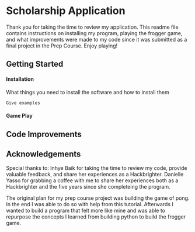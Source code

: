 # Scholarship Application 

Thank you for taking the time to review my application. This readme file contains instructions on installing my program, playing the frogger game, and what improvements were made to my code since it was submitted as a final project in the Prep Course. Enjoy playing! 

## Getting Started 

#### Installation

What things you need to install the software and how to install them

```
Give examples
```

#### Game Play



## Code Improvements



## Acknowledgements 
Special thanks to: 
Inhye Baik for taking the time to review my code, provide valuable feedback, and share her experiences as a Hackbrighter. 
Danielle Yasso for grabbing a coffee with me to share her experiences both as a Hackbrighter and the five years since she completeing the program. 


The original plan for my prep course project was building the game of pong. In the end I was able to do so with help from this tutorial. Afterwards I wanted to build a program that felt more like mine and was able to repurpose the concepts I learned from building python to build the frogger game. 
